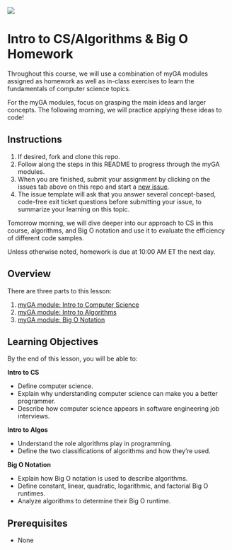 ![](https://ga-dash.s3.amazonaws.com/production/assets/logo-9f88ae6c9c3871690e33280fcf557f33.png)

# Intro to CS/Algorithms & Big O Homework

Throughout this course, we will use a combination of myGA modules assigned as homework as well as in-class exercises to learn the fundamentals of computer science topics. 

For the myGA modules, focus on grasping the main ideas and larger concepts. The following morning, we will practice applying these ideas to code! 

## Instructions 

1. If desired, fork and clone this repo. 
1. Follow along the steps in this README to progress through the myGA modules.
1. When you are finished, submit your assignment by clicking on the issues tab above on this repo and start a [new issue](https://git.generalassemb.ly/sei-921/big-o-modules/issues/new). 
1. The issue template will ask that you answer several concept-based, code-free exit ticket questions before submitting your issue, to summarize your learning on this topic.

Tomorrow morning, we will dive deeper into our approach to CS in this course, algorithms, and Big O notation and use it to evaluate the efficiency of different code samples.

Unless otherwise noted, homework is due at 10:00 AM ET the next day. 

## Overview

There are three parts to this lesson:
1. [myGA module: Intro to Computer Science](https://my.generalassemb.ly/activities/513)
1. [myGA module: Intro to Algorithms](https://my.generalassemb.ly/activities/780)
2. [myGA module: Big O Notation](https://my.generalassemb.ly/activities/511)

## Learning Objectives
By the end of this lesson, you will be able to:

**Intro to CS**
- Define computer science.
- Explain why understanding computer science can make you a better programmer.
- Describe how computer science appears in software engineering job interviews.

**Intro to Algos**
- Understand the role algorithms play in programming.
- Define the two classifications of algorithms and how they’re used.

**Big O Notation**
- Explain how Big O notation is used to describe algorithms.
- Define constant, linear, quadratic, logarithmic, and factorial Big O runtimes.
- Analyze algorithms to determine their Big O runtime.

## Prerequisites
- None




